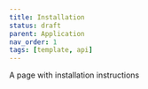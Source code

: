 ```yaml
---
title: Installation
status: draft
parent: Application
nav_order: 1
tags: [template, api]
---
```


A page with installation instructions